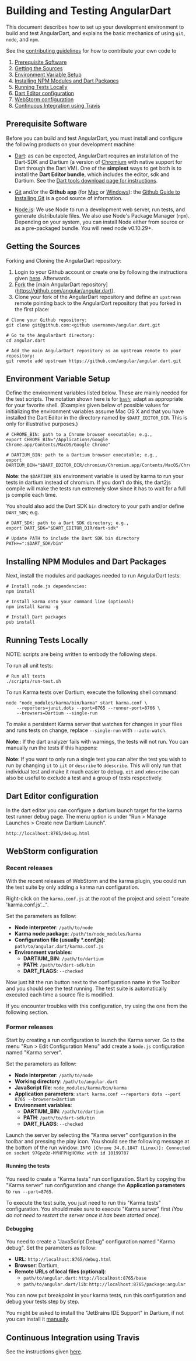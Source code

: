 # Building and Testing AngularDart

This document describes how to set up your development environment to build and
test AngularDart, and explains the basic mechanics of using `git`, `node`, and
`npm`.

See the [contributing guidelines](https://github.com/angular/angular.dart/blob/master/CONTRIBUTING.md)
for how to contribute your own code to

1. [Prerequisite Software](#prerequisite-software)
2. [Getting the Sources](#getting-the-sources)
3. [Environment Variable Setup](#environment-variable-setup)
4. [Installing NPM Modules and Dart Packages](#installing-npm-modules-and-dart-packages)
5. [Running Tests Locally](#running-tests-locally)
6. [Dart Editor configuration](#dart-editor-configuration)
7. [WebStorm configuration](#webstorm-configuration)
8. [Continuous Integration using Travis](#travis-ci)

## Prerequisite Software

Before you can build and test AngularDart, you must install and configure the
following products on your development machine:

* [Dart](https://www.dartlang.org/): as can be expected, AngularDart requires
  an installation of the Dart-SDK and Dartium (a version of
  [Chromium](http://www.chromium.org) with native support for Dart through the
  Dart VM). One of the **simplest** ways to get both is to install the **Dart
  Editor bundle**, which includes the editor, sdk and Dartium. See the [Dart
  tools download page for
  instructions](https://www.dartlang.org/tools/download.html).

* [Git](http://git-scm.com/) and/or the **Github app** (for
  [Mac](http://mac.github.com/) or [Windows](http://windows.github.com/)): the
  [Github Guide to Installing
  Git](https://help.github.com/articles/set-up-git) is a good source of
  information.

* [Node.js](http://nodejs.org): We use Node to run a development web server,
  run tests, and generate distributable files. We also use Node's Package
  Manager (`npm`). Depending on your system, you can install Node either from
  source or as a pre-packaged bundle. You will need node v0.10.29+.

## Getting the Sources

Forking and Cloning the AngularDart repository:

1. Login to your Github account or create one by following the instructions
given [here](https://github.com/signup/free).
Afterwards.
2. [Fork](http://help.github.com/forking) the [main AngularDart repository]
(https://github.com/angular/angular.dart).
3. Clone your fork of the AngularDart repository and define an `upstream` remote
pointing back to the AngularDart repository that you forked in the first place:

```shell
# Clone your Github repository:
git clone git@github.com:<github username>/angular.dart.git

# Go to the AngularDart directory:
cd angular.dart

# Add the main AngularDart repository as an upstream remote to your repository:
git remote add upstream https://github.com/angular/angular.dart.git
```

## Environment Variable Setup


Define the environment variables listed below. These are mainly needed for the
test scripts. The notation shown here is for
[`bash`](http://www.gnu.org/software/bash/); adapt as appropriate for your
favorite shell. (Examples given below of possible values for initializing the
environment variables assume Mac OS X and that you have installed the Dart
Editor in the directory named by `$DART_EDITOR_DIR`. This is only for
illustrative purposes.)

```shell
# CHROME_BIN: path to a Chrome browser executable; e.g.,
export CHROME_BIN="/Applications/Google Chrome.app/Contents/MacOS/Google Chrome"

# DARTIUM_BIN: path to a Dartium browser executable; e.g.,
export DARTIUM_BIN="$DART_EDITOR_DIR/chromium/Chromium.app/Contents/MacOS/Chromium"
```
**Note**: the `$DARTIUM_BIN` environment variable is used by karma to run
your tests in dartium instead of chromium. If you don't do this, the dart2js
compile will make the tests run extremely slow since it has to wait for a full
js compile each time.

You should also add the Dart SDK `bin` directory to your path and/or define
`DART_SDK`; e.g.

```shell
# DART_SDK: path to a Dart SDK directory; e.g.,
export DART_SDK="$DART_EDITOR_DIR/dart-sdk"

# Update PATH to include the Dart SDK bin directory
PATH+=":$DART_SDK/bin"
```
## Installing NPM Modules and Dart Packages

Next, install the modules and packages needed to run AngularDart tests:

```shell
# Install node.js dependencies:
npm install

# Install karma onto your command line (optional)
npm install karma -g

# Install Dart packages
pub install
```

## Running Tests Locally

NOTE: scripts are being written to embody the following steps.

To run all unit tests:

```shell
# Run all tests
./scripts/run-test.sh
```

To run Karma tests over Dartium, execute the following shell command:

```shell
node "node_modules/karma/bin/karma" start karma.conf \
    --reporters=junit,dots --port=8765 --runner-port=8766 \
    --browsers=Dartium --single-run
```

To make a persistent Karma server that watches for changes in your files and
runs tests on change, replace `--single-run` with `--auto-watch`.


**Note:**: If the dart analyzer fails with warnings, the tests will not run.
You can manually run the tests if this happens:

**Note**: If you want to only run a single test you can alter the test you wish
to run by changing `it` to `iit` or `describe` to `ddescribe`. This will only
run that individual test and make it much easier to debug. `xit` and `xdescribe`
can also be useful to exclude a test and a group of tests respectively.

## Dart Editor configuration

In the dart editor you can configure a dartium launch target for the karma test
runner debug page. The menu option is under "Run > Manage Launches > Create new
Dartium Launch".

```
http://localhost:8765/debug.html
```

## WebStorm configuration

### Recent releases

With the recent releases of WebStorm and the karma plugin, you could run the
test suite by only adding a karma run configuration.

Right-click on the `karma.conf.js` at the root of the project and select
"create 'karma.conf.js'...".

Set the parameters as follow:
- **Node interpreter**: `/path/to/node`
- **Karma node package**: `/path/to/node_modules/karma`
- **Configuration file (usually *.conf.js)**: `path/to/angular.dart/karma.conf.js`
- **Environment variables**:
    - **DARTIUM_BIN**: `/path/to/dartium`
    - **PATH**: `/path/to/dart-sdk/bin`
    - **DART_FLAGS**: `--checked`

Now just hit the run button next to the configuration name in the Toolbar and
you should see the test running. The test suite is automatically executed each
time a source file is modified.

If you encounter troubles with this configuration, try using the one from the
following section.

### Former releases

Start by creating a run configuration to launch the Karma server. Go to the menu
"Run > Edit Configuration Menu" add create a `Node.js` configuration named
"Karma server".

Set the parameters as follow:
- **Node interpreter**: `/path/to/node`
- **Working directory**: `/path/to/angular.dart`
- **JavaScript file**: `node_modules/karma/bin/karma`
- **Application parameters**: `start karma.conf --reporters dots --port 8765 --browsers=Dartium`
- **Environment variables**:
    - **DARTIUM_BIN**: `/path/to/dartium`
    - **PATH**: `/path/to/dart-sdk/bin`
    - **DART_FLAGS**: `--checked`

Launch the server by selecting the "Karma server" configuration in the toolbar
and pressing the play icon. You should see the following message at the bottom
of the run window:
`INFO [Chrome 34.0.1847 (Linux)]: Connected on socket 97GpzQz-MfHFPHgHOVkc with id 10199707`

#### Running the tests

You need to create a "Karma tests" run configuration. Start by copying the
"Karma server" run configuration and change the **Application parameters** to
`run --port=8765`.

To execute the test suite, you just need to run this "Karma tests"
configuration. You should make sure to execute "Karma server" first _(You do not
need to restart the server once it has been started once)_.

#### Debugging

You need to create a "JavaScript Debug" configuration named "Karma debug". Set
the parameters as follow:
- **URL**: `http://localhost:8765/debug.html`
- **Browser**: Dartium,
- **Remote URLs of local files (optional)**:
    - `path/to/angular.dart`: `http://localhost:8765/base`
    - `path/to/angular.dart/lib`: `http://localhost:8765/package:angular`

You can now put breakpoint in your karma tests, run this configuration and debug
your tests step by step.

You might be asked to install the "JetBrains IDE Support" in Dartium, if not you
can install it [manually](https://chrome.google.com/webstore/detail/jetbrains-ide-support/hmhgeddbohgjknpmjagkdomcpobmllji).

<a name="travis-ci"></a>
## Continuous Integration using Travis

See the instructions given [here](https://github.com/angular/angular.dart/blob/master/travis.md).


